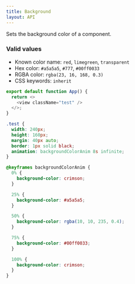 ```yaml
---
title: Background
layout: API
---
```


Sets the background color of a component.

### Valid values

- Known color name: `red`, `limegreen`, `transparent`
- Hex color: `#a5a5a5`, `#777`, `#00ff0033`
- RGBA color: `rgba(23, 16, 168, 0.3)`
- CSS keywords: `inherit`

<Sandpack>

```js
export default function App() {
  return <>
    <view className="test" />
  </>;
}
```

```css active
.test {
  width: 240px;
  height: 160px;
  margin: 40px auto;
  border: 1px solid black;
  animation: backgroundColorAnim 8s infinite;
}

@keyframes backgroundColorAnim {
  0% {
    background-color: crimson;
  }

  25% {
    background-color: #a5a5a5;
  }

  50% {
    background-color: rgba(10, 10, 235, 0.4);
  }

  75% {
    background-color: #00ff0033;
  }

  100% {
    background-color: crimson;
  }
}
```

</Sandpack>
